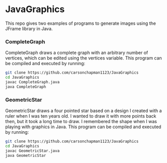# JavaGraphics
This repo gives two examples of programs to generate images using the JFrame library in Java.

### CompleteGraph
CompleteGraph draws a complete graph with an arbitrary number of vertices, which can be edited using the vertices variable. This program can be compiled and executed by running:
```bash
git clone https://github.com/carsonchapman1123/JavaGraphics
cd JavaGraphics
javac CompleteGraph.java
java CompleteGraph
```


### GeometricStar
GeometricStar draws a four pointed star based on a design I created with a ruler when I was ten years old. I wanted to draw it with more points back then, but it took a long time to draw. I remembered the shape when I was playing with graphics in Java. This program can be compiled and executed by running:
```bash
git clone https://github.com/carsonchapman1123/JavaGraphics
cd JavaGraphics
javac GeometricStar.java
java GeometricStar
```
